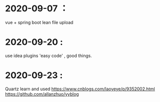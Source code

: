 # 2020-09-07 ：
vue + spring boot lean file upload


# 2020-09-20 :
use  idea plugins 'easy code' ,  good things.

# 2020-09-23 :
Quartz learn and used
https://www.cnblogs.com/laoyeye/p/9352002.html
https://github.com/allanzhuo/yyblog

